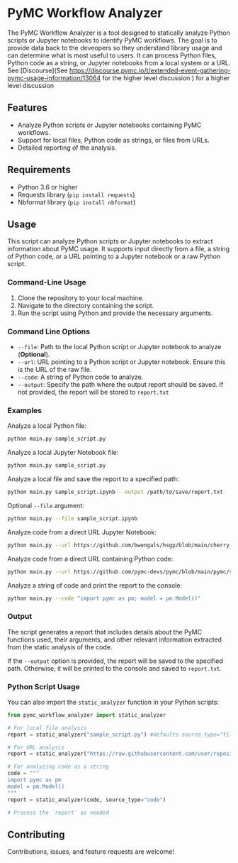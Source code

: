 # PyMC Workflow Analyzer

The PyMC Workflow Analyzer is a tool designed to statically analyze Python scripts or Jupyter notebooks to identify PyMC workflows. 
The goal is to provide data back to the deveopers so they understand library usage and can determine what is most useful to users.
It can process Python files, Python code as a string, or Jupyter notebooks from a local system or a URL.
See [Discourse](See https://discourse.pymc.io/t/extended-event-gathering-pymc-usage-information/13064 for the higher level discussion
) for a higher level discussion

## Features

- Analyze Python scripts or Jupyter notebooks containing PyMC workflows.
- Support for local files, Python code as strings, or files from URLs.
- Detailed reporting of the analysis.

## Requirements

- Python 3.6 or higher
- Requests library (`pip install requests`)
- Nbformat library (`pip install nbformat`)

## Usage

This script can analyze Python scripts or Jupyter notebooks to extract information about PyMC usage. It supports input directly from a file, a string of Python code, or a URL pointing to a Jupyter notebook or a raw Python script.

### Command-Line Usage

1. Clone the repository to your local machine.
2. Navigate to the directory containing the script.
3. Run the script using Python and provide the necessary arguments.

### Command Line Options

- `--file`: Path to the local Python script or Jupyter notebook to analyze (**Optional**).
- `--url`: URL pointing to a Python script or Jupyter notebook. Ensure this is the URL of the raw file.
- `--code`: A string of Python code to analyze.
- `--output`: Specify the path where the output report should be saved. If not provided, the report will be stored to `report.txt`

### Examples
Analyze a local Python file:
```sh
python main.py sample_script.py
```

Analyze a local Jupyter Notebook file:
```sh
python main.py sample_script.py
```

Analyze a local file and save the report to a specified path:
```sh
python main.py sample_script.ipynb --output /path/to/save/report.txt
```

Optional `--file` argument:
```sh
python main.py --file sample_script.ipynb
```

Analyze code from a direct URL Jupyter Notebook:
```sh
python main.py --url https://github.com/bwengals/hsgp/blob/main/cherry_blossoms_hsgp.ipynb
```

Analyze code from a direct URL containing Python code:
```sh
python main.py --url https://github.com/pymc-devs/pymc/blob/main/pymc/sampling/mcmc.py
```

Analyze a string of code and print the report to the console:
```sh
python main.py --code "import pymc as pm; model = pm.Model()"
```

### Output
The script generates a report that includes details about the PyMC functions used, their arguments, and other relevant information extracted from the static analysis of the code.

If the `--output` option is provided, the report will be saved to the specified path. Otherwise, it will be printed to the console and saved to `report.txt`.


### Python Script Usage

You can also import the `static_analyzer` function in your Python scripts:

```python
from pymc_workflow_analyzer import static_analyzer

# For local file analysis
report = static_analyzer("sample_script.py") #defaults source_type="file"

# For URL analysis
report = static_analyzer("https://raw.githubusercontent.com/user/repository/branch/file.ipynb", source_type="url")

# For analyzing code as a string
code = """
import pymc as pm
model = pm.Model()
"""
report = static_analyzer(code, source_type="code")

# Process the `report` as needed
```

## Contributing

Contributions, issues, and feature requests are welcome!
